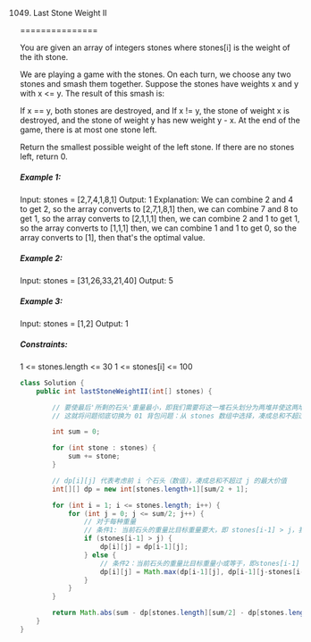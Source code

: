 1049. Last Stone Weight II

===============

You are given an array of integers stones where stones[i] is the weight of the ith stone.

We are playing a game with the stones. On each turn, we choose any two stones and smash them together. Suppose the stones have weights x and y with x <= y. The result of this smash is:

If x == y, both stones are destroyed, and
If x != y, the stone of weight x is destroyed, and the stone of weight y has new weight y - x.
At the end of the game, there is at most one stone left.

Return the smallest possible weight of the left stone. If there are no stones left, return 0.

##### Example 1:

Input: stones = [2,7,4,1,8,1]
Output: 1
Explanation:
We can combine 2 and 4 to get 2, so the array converts to [2,7,1,8,1] then,
we can combine 7 and 8 to get 1, so the array converts to [2,1,1,1] then,
we can combine 2 and 1 to get 1, so the array converts to [1,1,1] then,
we can combine 1 and 1 to get 0, so the array converts to [1], then that's the optimal value.

##### Example 2:

Input: stones = [31,26,33,21,40]
Output: 5

##### Example 3:

Input: stones = [1,2]
Output: 1

##### Constraints:

1 <= stones.length <= 30
1 <= stones[i] <= 100

```java
class Solution {
    public int lastStoneWeightII(int[] stones) {

        // 要使最后'所剩的石头'重量最小，即我们需要将这一堆石头划分为两堆并使这两堆的重量之差的绝对值最小
        // 这就将问题彻底切换为 01 背包问题：从 stones 数组中选择，凑成总和不超过 sum/2 的最大价值

        int sum = 0;

        for (int stone : stones) {
            sum += stone;
        }

        // dp[i][j] 代表考虑前 i 个石头（数值），凑成总和不超过 j 的最大价值
        int[][] dp = new int[stones.length+1][sum/2 + 1];

        for (int i = 1; i <= stones.length; i++) {
            for (int j = 0; j <= sum/2; j++) {
                // 对于每种重量
                // 条件1: 当前石头的重量比目标重量要大，即 stones[i-1] > j，我们无法选取这个石头
                if (stones[i-1] > j) {
                    dp[i][j] = dp[i-1][j];
                } else {
                    // 条件2：当前石头的重量比目标重量小或等于，即stones[i-1] <= j，我们可选也可不选
                    dp[i][j] = Math.max(dp[i-1][j], dp[i-1][j-stones[i-1]] + stones[i-1]);
                }   
            }
        }

        return Math.abs(sum - dp[stones.length][sum/2] - dp[stones.length][sum/2]);
    }
}
```

